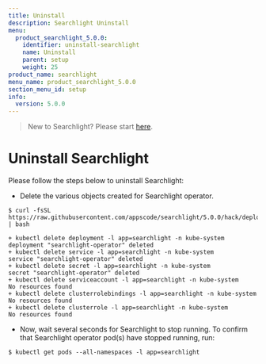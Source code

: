 ```yaml
---
title: Uninstall
description: Searchlight Uninstall
menu:
  product_searchlight_5.0.0:
    identifier: uninstall-searchlight
    name: Uninstall
    parent: setup
    weight: 25
product_name: searchlight
menu_name: product_searchlight_5.0.0
section_menu_id: setup
info:
  version: 5.0.0
---
```


> New to Searchlight? Please start [here](/products/searchlight/5.0.0/concepts/README).

# Uninstall Searchlight
Please follow the steps below to uninstall Searchlight:

- Delete the various objects created for Searchlight operator.

```console
$ curl -fsSL https://raw.githubusercontent.com/appscode/searchlight/5.0.0/hack/deploy/uninstall.sh | bash

+ kubectl delete deployment -l app=searchlight -n kube-system
deployment "searchlight-operator" deleted
+ kubectl delete service -l app=searchlight -n kube-system
service "searchlight-operator" deleted
+ kubectl delete secret -l app=searchlight -n kube-system
secret "searchlight-operator" deleted
+ kubectl delete serviceaccount -l app=searchlight -n kube-system
No resources found
+ kubectl delete clusterrolebindings -l app=searchlight -n kube-system
No resources found
+ kubectl delete clusterrole -l app=searchlight -n kube-system
No resources found
```

- Now, wait several seconds for Searchlight to stop running. To confirm that Searchlight operator pod(s) have stopped running, run:

```console
$ kubectl get pods --all-namespaces -l app=searchlight
```
